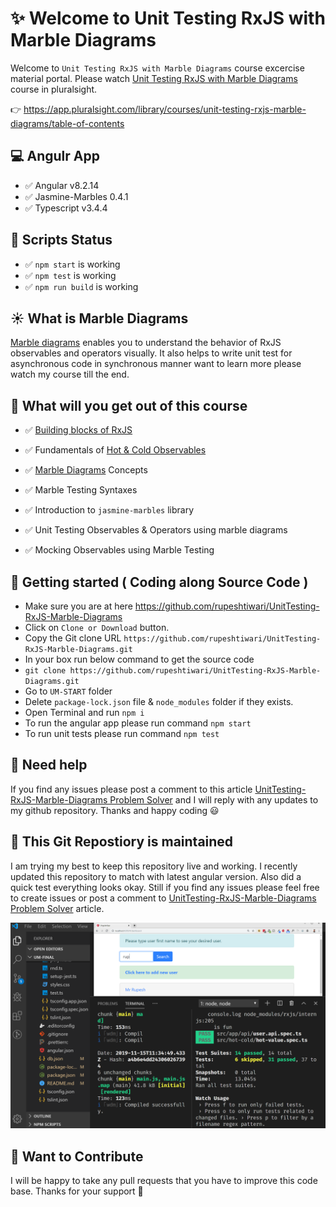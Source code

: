 # ✨ Welcome to Unit Testing RxJS with Marble Diagrams

Welcome to `Unit Testing RxJS with Marble Diagrams` course excercise material portal. Please watch [Unit Testing RxJS with Marble Diagrams](https://app.pluralsight.com/library/courses/unit-testing-rxjs-marble-diagrams/table-of-contents) course in pluralsight.

👉 https://app.pluralsight.com/library/courses/unit-testing-rxjs-marble-diagrams/table-of-contents

## 💻 Angulr App

- ✅ Angular v8.2.14
- ✅ Jasmine-Marbles 0.4.1
- ✅ Typescript v3.4.4

## 👮 Scripts Status

- ✅ `npm start` is working
- ✅ `npm test` is working
- ✅ `npm run build` is working

## ☀️ What is Marble Diagrams

[Marble diagrams](https://rupeshtiwari.com/category/rxjs/marble-diagrams/) enables you to understand the behavior of RxJS observables and operators visually. It also helps to write unit test for asynchronous code in synchronous manner want to learn more please watch my course till the end.

## 💼 What will you get out of this course

- ✅ [Building blocks of RxJS](https://www.youtube.com/watch?v=0xwqbWgyfVs&list=PLZed_adPqIJrSTI1JeTIOCtqQNDDO44OF)

- ✅ Fundamentals of [Hot & Cold Observables](https://www.youtube.com/watch?v=YGzCaEy1-yI&list=PLZed_adPqIJrajWo0hMIk2I8HJBpF6VQA)

- ✅ [Marble Diagrams](https://www.youtube.com/watch?v=fyD4TziC7o0&list=PLZed_adPqIJooYNzb6YdKADYgWTr2HLFm) Concepts

- ✅ Marble Testing Syntaxes

- ✅ Introduction to `jasmine-marbles` library

- ✅ Unit Testing Observables & Operators using marble diagrams

- ✅ Mocking Observables using Marble Testing

## 🏃 Getting started ( Coding along Source Code )

- Make sure you are at here https://github.com/rupeshtiwari/UnitTesting-RxJS-Marble-Diagrams
- Click on `Clone or Download` button.
- Copy the Git clone URL `https://github.com/rupeshtiwari/UnitTesting-RxJS-Marble-Diagrams.git`
- In your box run below command to get the source code
- `git clone https://github.com/rupeshtiwari/UnitTesting-RxJS-Marble-Diagrams.git`
- Go to `UM-START` folder
- Delete `package-lock.json` file & `node_modules` folder if they exists.
- Open Terminal and run `npm i`
- To run the angular app please run command `npm start`
- To run unit tests please run command `npm test`

## 📣 Need help

If you find any issues please post a comment to this article [UnitTesting-RxJS-Marble-Diagrams Problem Solver](https://rupeshtiwari.com/unittesting-rxjs-marble-diagrams-problem-solver/) and I will reply with any updates to my github repository.
Thanks and happy coding 😃

## 💯 This Git Repostiory is maintained

I am trying my best to keep this repository live and working. I recently updated this repository to match with latest angular version.
Also did a quick test everything looks okay. Still if you find any issues please feel free to create issues or post a comment to [UnitTesting-RxJS-Marble-Diagrams Problem Solver](https://rupeshtiwari.com/unittesting-rxjs-marble-diagrams-problem-solver/) article.

![](status.PNG)

## 💖 Want to Contribute

I will be happy to take any pull requests that you have to improve this code base. Thanks for your support 🙏
